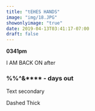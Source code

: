 ```yaml
---
title: "tEHES HANDS"
image: "img/18.JPG"
showonlyimage: "true"
date: 2019-04-13T03:41:17-07:00
draft: false
---
```


**0341pm**


I AM BACK ON after


<h3>%%^&**** - days out </h3>


Text secondary



Dashed Thick

